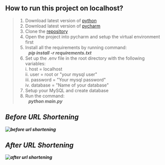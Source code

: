 ## How to run this project on localhost?


> 1. Download latest version of [python](https://www.python.org/downloads/)
> 2. Download latest version of [pycharm](https://www.jetbrains.com/pycharm/download/?section=windows)
> 3. Clone the [repository](https://github.com/S8r2j/Url_Shortner_by_ChatGPT)
> 4. Open the project into pycharm and setup the virtual environment first
> 5. Install all the requirements by running command:<br><b>&nbsp;&nbsp;<i> pip install -r requirements.txt </i></b>
> 6. Set up the .env file in the root directory with the following variables:<br> i. host = localhost<br> ii. user = root or "your mysql user"<br>iii. password = "Your mysql password"<br>iv. database = "Name of your database"
> 7. Setup your MySQL and create database
> 8. Run the command:<br><b>&nbsp;&nbsp;<i> python main.py
## Before URL Shortening
![before url shortening](https://github.com/S8r2j/Url_Shortner_by_ChatGPT/assets/101032943/89edc49c-9feb-4cbd-9c18-9a6c01f6c784)
## After URL Shortening
![after url shortening](https://github.com/S8r2j/Url_Shortner_by_ChatGPT/assets/101032943/c96a43bf-8fc3-48e2-8b60-fd773967bac9)
